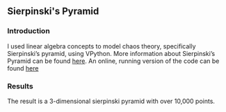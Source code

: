 ﻿
## Sierpinski's Pyramid
### Introduction
I used linear algebra concepts to model chaos theory, specifically Sierpinski’s pyramid, using VPython. More information about Sierpinski’s Pyramid can be found [here](https://en.wikipedia.org/wiki/Sierpi%C5%84ski_triangle). 
An online, running version of the code can be found [here](https://trinket.io/glowscript/06a1627be1)

### Results
The result is a 3-dimensional sierpinski pyramid with over 10,000 points.


